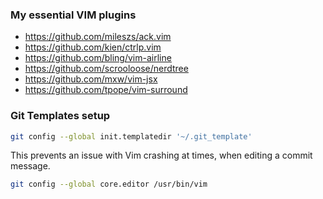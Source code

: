 ### My essential VIM plugins

- https://github.com/mileszs/ack.vim
- https://github.com/kien/ctrlp.vim
- https://github.com/bling/vim-airline
- https://github.com/scrooloose/nerdtree
- https://github.com/mxw/vim-jsx
- https://github.com/tpope/vim-surround

### Git Templates setup

```sh
git config --global init.templatedir '~/.git_template'
```

This prevents an issue with Vim crashing at times, when editing a commit message.
```sh
git config --global core.editor /usr/bin/vim
```

